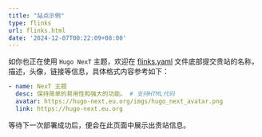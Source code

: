 ```yaml
---
title: "站点示例"
type: flinks
url: flinks.html
date: '2024-12-07T00:22:09+08:00'
---
```


如你也正在使用 `Hugo NexT` 主题，欢迎在 [flinks.yaml](https://github.com/hugo-next/hugo-next-docs/blob/develop/data/flinks.yaml) 文件底部提交贵站的名称，描述，头像，链接等信息，具体格式内容参考如下：

```yaml
- name: NexT 主题
  desc: 保持简单的易用性和强大的功能。 # 支持HTML代码
  avatar: https://hugo-next.eu.org/imgs/hugo_next_avatar.png
  link: https://hugo-next.eu.org
```

等待下一次部署成功后，便会在此页面中展示出贵站信息。
<!--stackedit_data:
eyJoaXN0b3J5IjpbOTc2Nzc1MDgzLDE0NDAyODczODcsLTE0ND
c1NDQ4MTRdfQ==
-->